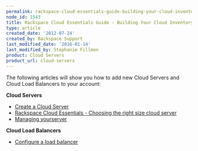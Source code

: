 ```yaml
---
permalink: rackspace-cloud-essentials-guide-building-your-cloud-inventory/
node_id: 1543
title: Rackspace Cloud Essentials Guide - Building Your Cloud Inventory
type: article
created_date: '2012-07-24'
created_by: Rackspace Support
last_modified_date: '2016-01-14'
last_modified_by: Stephanie Fillmon
product: Cloud Servers
product_url: cloud-servers
---
```


The following articles will show you how to add new Cloud Servers and Cloud Load Balancers to your account:

**Cloud Servers**

-   [Create a Cloud Server](/how-to/create-a-cloud-server)
-   [Rackspace Cloud Essentials - Choosing the right size cloud server](/how-to/rackspace-cloud-essentials-choosing-the-right-size-cloud-server)
-   [Managing yourserver](/how-to/managing-your-server)

**Cloud Load Balancers**

-   [Configure a load balancer](/how-to/configure-a-load-balancer)
